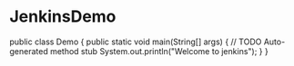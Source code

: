 # JenkinsDemo
public class Demo {
	public static void main(String[] args) {
		// TODO Auto-generated method stub
		System.out.println("Welcome to jenkins");
	}
}
